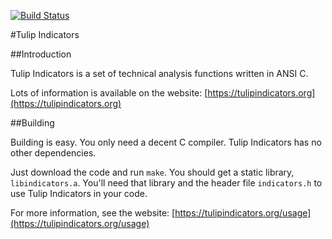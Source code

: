 [![Build Status](https://travis-ci.org/TulipCharts/tulipindicators.svg?branch=master)](https://travis-ci.org/TulipCharts/tulipindicators)

#Tulip Indicators

##Introduction

Tulip Indicators is a set of technical analysis functions written in ANSI C.

Lots of information is available on the website:
[https://tulipindicators.org](https://tulipindicators.org)

##Building

Building is easy. You only need a decent C compiler. Tulip Indicators has no
other dependencies.

Just download the code and run `make`. You should get a static library,
`libindicators.a`. You'll need that library and the header file `indicators.h`
to use Tulip Indicators in your code.

For more information, see the website:
[https://tulipindicators.org/usage](https://tulipindicators.org/usage)
